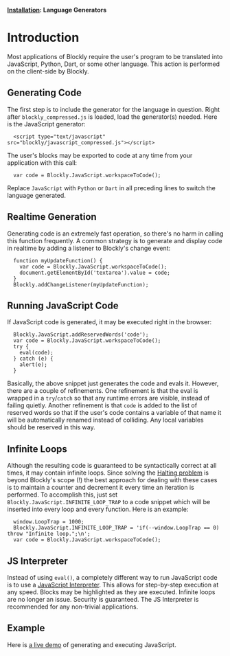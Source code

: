 **[Installation](wiki/Installation): Language Generators**

# Introduction

Most applications of Blockly require the user's program to be translated into JavaScript,
Python, Dart, or some other language.  This action is performed on the client-side by Blockly.

## Generating Code

The first step is to include the generator for the language in question.
Right after ` blockly_compressed.js ` is loaded, load the generator(s) needed.
Here is the JavaScript generator:

```
  <script type="text/javascript" src="blockly/javascript_compressed.js"></script>
```

The user's blocks may be exported to code at any time from your application with this call:

```
  var code = Blockly.JavaScript.workspaceToCode();
```

Replace ` JavaScript ` with ` Python ` or ` Dart ` in all preceding lines to switch the language generated.

## Realtime Generation

Generating code is an extremely fast operation, so there's no harm in calling this function frequently.  A common strategy is to generate and display code in realtime by adding a listener to Blockly's change event:

```
  function myUpdateFunction() {
    var code = Blockly.JavaScript.workspaceToCode();
    document.getElementById('textarea').value = code;
  }
  Blockly.addChangeListener(myUpdateFunction);
```

## Running JavaScript Code

If JavaScript code is generated, it may be executed right in the browser:

```
  Blockly.JavaScript.addReservedWords('code');
  var code = Blockly.JavaScript.workspaceToCode();
  try {
    eval(code);
  } catch (e) {
    alert(e);
  }
```

Basically, the above snippet just generates the code and evals it.  However, there are a couple of refinements.
One refinement is that the eval is wrapped in a ` try `/` catch ` so that any runtime errors are visible, instead of failing quietly.
Another refinement is that ` code ` is added to the list of reserved words so that if the user's code contains a variable of that name it will be automatically renamed instead of colliding.  Any local variables should be reserved in this way.

## Infinite Loops

Although the resulting code is guaranteed to be syntactically correct at all times, it may contain infinite loops.
Since solving the [Halting problem](https://en.wikipedia.org/wiki/Halting_problem) is beyond Blockly's scope (!) the best approach for dealing with these cases is to maintain a counter and decrement it every time an iteration is performed.
To accomplish this, just set ` Blockly.JavaScript.INFINITE_LOOP_TRAP ` to a code snippet which will be inserted into every loop and every function.  Here is an example:

```
  window.LoopTrap = 1000;
  Blockly.JavaScript.INFINITE_LOOP_TRAP = 'if(--window.LoopTrap == 0) throw "Infinite loop.";\n';
  var code = Blockly.JavaScript.workspaceToCode();
```

## JS Interpreter

Instead of using ` eval() `, a completely different way to run JavaScript code is to use a [JavaScript Interpreter](wiki/JSInterpreter).  This allows for step-by-step execution at any speed.  Blocks may be highlighted as they are executed.  Infinite loops are no longer an issue.  Security is guaranteed.  The JS Interpreter is recommended for any non-trivial applications.

## Example

Here is [a live demo](https://blockly-demo.appspot.com/static/demos/generator/index.html) of generating and executing JavaScript.